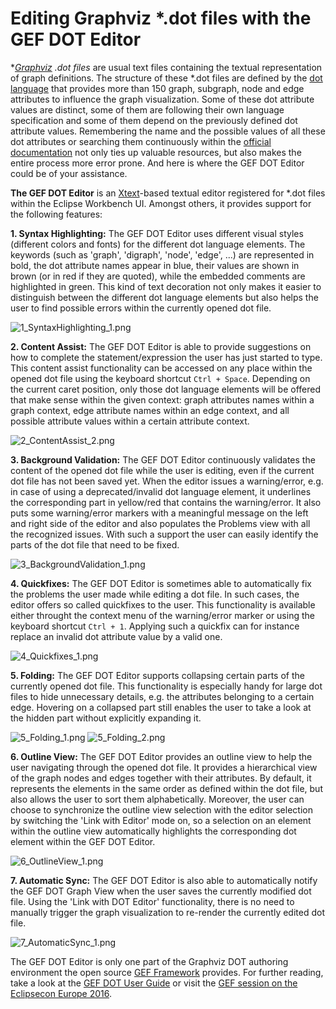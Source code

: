# Editing Graphviz *.dot files with the GEF DOT Editor

**[Graphviz](http://www.graphviz.org/) *.dot files** are usual text files containing the textual representation of graph definitions. The structure of these *.dot files are defined by the [dot language](http://www.graphviz.org/content/dot-language) that provides more than 150 graph, subgraph, node and edge attributes to influence the graph visualization. Some of these dot attribute values are distinct, some of them are following their own language specification and some of them depend on the previously defined dot attribute values. Remembering the name and the possible values of all these dot attributes or searching them continuously within the [official documentation](http://www.graphviz.org/content/attrs) not only ties up valuable resources, but also makes the entire process more error prone. And here is where the GEF DOT Editor could be of your assistance.

**The GEF DOT Editor** is an [Xtext](https://www.eclipse.org/Xtext/)-based textual editor registered for *.dot files within the Eclipse Workbench UI. Amongst others, it provides support for the following features:

**1. Syntax Highlighting:** The GEF DOT Editor uses different visual styles (different colors and fonts) for the different dot language elements. The keywords (such as 'graph', 'digraph', 'node', 'edge', ...) are represented in bold, the dot attribute names appear in blue, their values are shown in brown (or in red if they are quoted), while the embedded comments are highlighted in green. This kind of text decoration not only makes it easier to distinguish between the different dot language elements but also helps the user to find possible errors within the currently opened dot file.

![1_SyntaxHighlighting_1.png](images/1_SyntaxHighlighting_1.png)

**2. Content Assist:** The GEF DOT Editor is able to provide suggestions on how to complete the statement/expression the user has just started to type. This content assist functionality can be accessed on any place within the opened dot file using the keyboard shortcut `Ctrl + Space`. Depending on the current caret position, only those dot language elements will be offered that make sense within the given context: graph attributes names within a graph context, edge attribute names within an edge context, and all possible attribute values within a certain attribute context.

![2_ContentAssist_2.png](images/2_ContentAssist_2.png)

**3. Background Validation:** The GEF DOT Editor continuously validates the content of the opened dot file while the user is editing, even if the current dot file has not been saved yet. When the editor issues a warning/error, e.g. in case of using a deprecated/invalid dot language element, it underlines the corresponding part in yellow/red that contains the warning/error. It also puts some warning/error markers with a meaningful message on the left and right side of the editor and also populates the Problems view with all the recognized issues. With such a support the user can easily identify the parts of the dot file that need to be fixed.

![3_BackgroundValidation_1.png](images/3_BackgroundValidation_1.png)

**4. Quickfixes:** The GEF DOT Editor is sometimes able to automatically fix the problems the user made while editing a dot file. In such cases, the editor offers so called quickfixes to the user. This functionality is available either throught the context menu of the warning/error marker or using the keyboard shortcut `Ctrl + 1`. Applying such a quickfix can for instance replace an invalid dot attribute value by a valid one.

![4_Quickfixes_1.png](images/4_Quickfixes_1.png)

**5. Folding:** The GEF DOT Editor supports collapsing certain parts of the currently opened dot file. This functionality is especially handy for large dot files to hide unnecessary details, e.g. the attributes belonging to a certain edge. Hovering on a collapsed part still enables the user to take a look at the hidden part without explicitly expanding it.

![5_Folding_1.png](images/5_Folding_1.png)
![5_Folding_2.png](images/5_Folding_2.png)

**6. Outline View:** The GEF DOT Editor provides an outline view to help the user navigating through the opened dot file. It provides a hierarchical view of the graph nodes and edges together with their attributes. By default, it represents the elements in the same order as defined within the dot file, but also allows the user to sort them alphabetically. Moreover, the user can choose to synchronize the outline view selection with the editor selection by switching the 'Link with Editor' mode on, so a selection on an element within the outline view  automatically highlights the corresponding dot element within the GEF DOT Editor.

![6_OutlineView_1.png](images/6_OutlineView_1.png)

**7. Automatic Sync:** The GEF DOT Editor is also able to automatically notify the GEF DOT Graph View when the user saves the currently modified dot file. Using the 'Link with DOT Editor' functionality, there is no need to manually trigger the graph visualization to re-render the currently edited dot file.

![7_AutomaticSync_1.png](images/7_AutomaticSync_1.png)

The GEF DOT Editor is only one part of the Graphviz DOT authoring environment the open source [GEF Framework](https://github.com/eclipse/gef/wiki) provides. For further reading, take a look at the [GEF DOT User Guide](https://github.com/eclipse/gef/wiki/DOT-User-Guide) or visit the [GEF session on the Eclipsecon Europe 2016](https://www.eclipsecon.org/europe2016/session/gef4-dot-oh-dot-oh).

